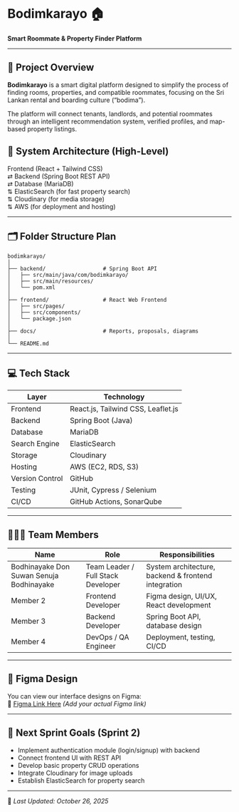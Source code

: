 # Bodimkarayo 🏠

**Smart Roommate & Property Finder Platform**  


---

## 📘 Project Overview

**Bodimkarayo** is a smart digital platform designed to simplify the process of finding rooms, properties, and compatible roommates, focusing on the Sri Lankan rental and boarding culture (“bodima”).  

The platform will connect tenants, landlords, and potential roommates through an intelligent recommendation system, verified profiles, and map-based property listings.



## 🧠 System Architecture (High-Level)

Frontend (React + Tailwind CSS)  
⇄ Backend (Spring Boot REST API)  
⇄ Database (MariaDB)  
⇅ ElasticSearch (for fast property search)  
⇅ Cloudinary (for media storage)  
⇅ AWS (for deployment and hosting)

---

## 🗂️ Folder Structure Plan

```
bodimkarayo/
│
├── backend/                  # Spring Boot API
│   ├── src/main/java/com/bodimkarayo/
│   ├── src/main/resources/
│   └── pom.xml
│
├── frontend/                 # React Web Frontend
│   ├── src/pages/
│   ├── src/components/
│   └── package.json
│
├── docs/                     # Reports, proposals, diagrams
│
└── README.md
```

---

## 💻 Tech Stack

| Layer | Technology |
|-------|-------------|
| Frontend | React.js, Tailwind CSS, Leaflet.js |
| Backend | Spring Boot (Java) |
| Database | MariaDB |
| Search Engine | ElasticSearch |
| Storage | Cloudinary |
| Hosting | AWS (EC2, RDS, S3) |
| Version Control | GitHub |
| Testing | JUnit, Cypress / Selenium |
| CI/CD | GitHub Actions, SonarQube |

---

## 🧑‍🤝‍🧑 Team Members

| Name | Role | Responsibilities |
|------|------|------------------|
| Bodhinayake Don Suwan Senuja Bodhinayake | Team Leader / Full Stack Developer | System architecture, backend & frontend integration |
| Member 2 | Frontend Developer | Figma design, UI/UX, React development |
| Member 3 | Backend Developer | Spring Boot API, database design |
| Member 4 | DevOps / QA Engineer | Deployment, testing, CI/CD |

---

## 🎨 Figma Design

You can view our interface designs on Figma:  
🔗 [Figma Link Here](#) *(Add your actual Figma link)*

---

## 🚀 Next Sprint Goals (Sprint 2)

- Implement authentication module (login/signup) with backend  
- Connect frontend UI with REST API  
- Develop basic property CRUD operations  
- Integrate Cloudinary for image uploads  
- Establish ElasticSearch for property search

---

📅 *Last Updated: October 26, 2025*
